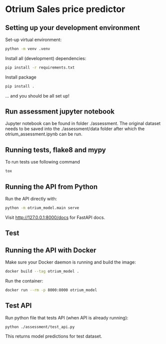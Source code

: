 # Otrium Sales price predictor

## Setting up your development environment

Set-up virtual environment:

```sh
python -m venv .venv
```


Install all (development) dependencies:

```sh
pip install -r requirements.txt
```

Install package 

```sh
pip install .
```

... and you should be all set up!

## Run assessment jupyter notebook

Jupyter notebook can be found in folder ./assessment. The original dataset needs to be saved into the ./assessment/data folder after which the otrium_assessment.ipynb can be run.

## Running tests, flake8 and mypy

To run tests use following command

```sh
tox
```

## Running the API from Python

Run the API directly with:

```sh
python -m otrium_model.main serve
```

Visit http://127.0.0.1:8000/docs for FastAPI docs.

## Test 

## Running the API with Docker

Make sure your Docker daemon is running and build the image:

```sh
docker build --tag otrium_model .
```

Run the container:

```sh
docker run --rm -p 8000:8000 otrium_model
```

## Test API

Run python file that tests API (when API is already running):
```sh
python ./assessment/test_api.py
```
This returns model predictions for test dataset.
